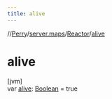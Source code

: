 ```yaml
---
title: alive
---
```

//[Perry](../../../index.html)/[server.maps](../index.html)/[Reactor](index.html)/[alive](alive.html)



# alive



[jvm]\
var [alive](alive.html): [Boolean](https://kotlinlang.org/api/latest/jvm/stdlib/kotlin/-boolean/index.html) = true




